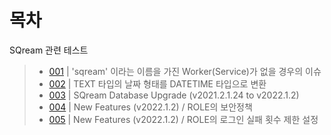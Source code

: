목차
===

SQream 관련 테스트
> * [001](https://github.com/hyunVSpaul/sqream/blob/main/001.md "'sqream' 이라는 이름을 가진 Worker(Service)가 없을 경우의 이슈") | 'sqream' 이라는 이름을 가진 Worker(Service)가 없을 경우의 이슈
> * [002](https://github.com/hyunVSpaul/sqream/blob/main/002.md "TEXT 타입의 날짜 형태를 DATETIME 타입으로 변환") | TEXT 타입의 날짜 형태를 DATETIME 타입으로 변환
> * [003](https://github.com/hyunVSpaul/sqream/blob/main/003.md "SQream Database Upgrade (v2021.2.1.24 to v2022.1.2)") | SQream Database Upgrade (v2021.2.1.24 to v2022.1.2)
> * [004](https://github.com/hyunVSpaul/sqream/blob/main/004.md "New Features (v2022.1.2) / ROLE의 보안정책") | New Features (v2022.1.2) / ROLE의 보안정책
> * [005](https://github.com/hyunVSpaul/sqream/blob/main/005.md "New Features (v2022.1.2) / ROLE의 로그인 실패 횟수 제한 설정") | New Features (v2022.1.2) / ROLE의 로그인 실패 횟수 제한 설정
